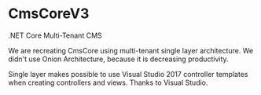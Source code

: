 # CmsCoreV3
.NET Core Multi-Tenant CMS

We are recreating CmsCore using multi-tenant single layer architecture. We didn't use Onion Architecture, because it is decreasing productivity.

Single layer makes possible to use Visual Studio 2017 controller templates when creating controllers and views. Thanks to Visual Studio.

